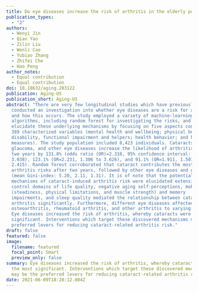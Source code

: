 ```yaml
---
title: Do eye diseases increase the risk of arthritis in the elderly population?
publication_types:
  - "2"
authors:
  - Wenyi Jin
  - Qian Yao
  - Zilin Liu
  - Wenli Cao
  - Yubiao Zhang
  - Zhifei Che
  - Hao Peng
author_notes:
  - Equal contribution
  - Equal contribution
doi: 10.18632/aging.203122
publication: Aging-US
publication_short: Aging-US
abstract: "There are very few longitudinal studies which have previously
  conducted an investigation into whether eye diseases are a risk for arthritis,
  and how this occurs. The study employed a variety of machine-learning
  algorithms, including random forest for investigating the risks, and to
  elucidate these underlying mechanisms by focusing on five aspects containing
  389 characterized variables (mental health and wellbeing; physical health;
  disability, functional impairment and helpers; health behavior; and health
  measures). The study population included 8,423 individuals. Cataracts,
  glaucoma, and other eye diseases increase the likelihood of arthritis after
  two years by 131.8% (odds ratio (OR)=2.318, 95% confidence interval: 1.748 to
  3.038), 123.1% (OR=2.231, 1.306 to 3.626), and 91.1% (OR=1.911, 1.501 to
  2.415). Random forest corroborated that cataract contributes the most to
  arthritis risks after two years, followed by other eye diseases and glaucoma
  (mean Gini-index: 5.20, 2.11, 1.31). It is of note that the potential
  mechanisms of cataract-induced arthritis risk were elucidated extensively. The
  control domains of life quality, negative aging self-perceptions, mobility
  (steadiness, physical limitations, and muscle strength) and memory
  impairments, and sleep quality mediated the relationship between cataracts and
  arthritis significantly. Furthermore, different eye diseases affected
  osteoarthritis, rheumatoid arthritis, and other arthritis to varying degrees.
  Eye diseases increased the risk of arthritis, whereby cataracts were the most
  significant. Interventions which target these discovered mechanisms may be the
  preferred levers for reducing cataract-related arthritis risk."
draft: false
featured: false
image:
  filename: featured
  focal_point: Smart
  preview_only: false
summary: Eye diseases increased the risk of arthritis, whereby cataracts were
  the most significant. Interventions which target these discovered mechanisms
  may be the preferred levers for reducing cataract-related arthritis risk.
date: 2021-06-09T18:28:12.804Z
---
```

